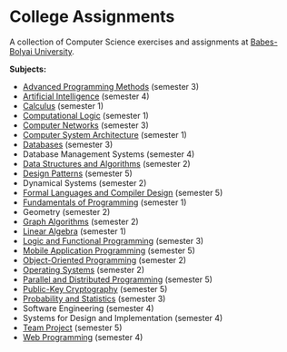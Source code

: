 # College Assignments

A collection of Computer Science exercises and assignments at [Babes-Bolyai University](http://www.cs.ubbcluj.ro/).

**Subjects:**
* [Advanced Programming Methods](/sem3/map/) (semester 3)
* [Artificial Intelligence](/sem4/ai/) (semester 4)
* [Calculus](/sem1/analiza/) (semester 1)
* [Computational Logic](/sem1/logica/) (semester 1)
* [Computer Networks](/sem3/net/) (semester 3)
* [Computer System Architecture](/sem1/asc/) (semester 1)
* [Databases](/sem3/db/) (semester 3)
* Database Management Systems (semester 4)
* [Data Structures and Algorithms](/sem2/sda/project/) (semester 2)
* [Design Patterns](https://github.com/mirceadino/iStudent) (semester 5)
* Dynamical Systems (semester 2)
* [Formal Languages and Compiler Design](https://github.com/mirceadino/formal-languages-and-compiler-design) (semester 5)
* [Fundamentals of Programming](/sem1/fp/labs/) (semester 1)
* Geometry (semester 2)
* [Graph Algorithms](/sem2/ag/labs/) (semester 2)
* [Linear Algebra](/sem1/algebra/) (semester 1)
* [Logic and Functional Programming](/sem3/plf/) (semester 3)
* [Mobile Application Programming](https://github.com/mirceadino/concorde) (semester 5)
* [Object-Oriented Programming](/sem2/oop/labs/) (semester 2)
* [Operating Systems](/sem2/os/) (semester 2)
* [Parallel and Distributed Programming](https://github.com/mirceadino/parallel-and-distributed-programming) (semester 5)
* [Public-Key Cryptography](https://github.com/mirceadino/public-key-cryptography) (semester 5)
* [Probability and Statistics](/sem3/ps/LabSolutions) (semester 3)
* Software Engineering (semester 4)
* Systems for Design and Implementation (semester 4)
* [Team Project](https://github.com/mirceadino/job-seeker) (semester 5)
* [Web Programming](/sem4/wp/) (semester 4)
